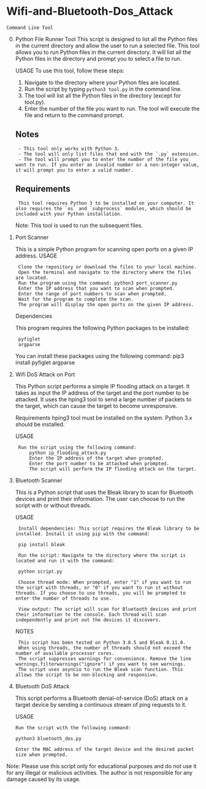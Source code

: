 # Wifi-and-Bluetooth-Dos_Attack
    Command Line Tool 

0. Python File Runner Tool 
    This script is designed to list all the Python files in the current directory and allow the user to run a selected file. 
    This tool allows you to run Python files in the current directory. It will list all the Python files in the directory and prompt you to select a file to run.

    USAGE 
    To use this tool, follow these steps:

    1. Navigate to the directory where your Python files are located.
    2. Run the script by typing `python3 tool.py` in the command line.
    3. The tool will list all the Python files in the directory (except for tool.py).
    4. Enter the number of the file you want to run. The tool will execute the file and return to the command prompt.

    ## Notes

        - This tool only works with Python 3.
        - The tool will only list files that end with the `.py` extension.
        - The tool will prompt you to enter the number of the file you want to run. If you enter an invalid number or a non-integer value, it will prompt you to enter a valid number.

    ## Requirements

        This tool requires Python 3 to be installed on your computer. It also requires the `os` and `subprocess` modules, which should be included with your Python installation.

    Note: This tool is used to run the subsequent files.   


1. Port Scanner

    This is a simple Python program for scanning open ports on a given IP address.
    USAGE

        Clone the repository or download the files to your local machine.
        Open the terminal and navigate to the directory where the files are located.
        Run the program using the command: python3 port_scanner.py
        Enter the IP address that you want to scan when prompted.
        Enter the range of port numbers to scan when prompted.
        Wait for the program to complete the scan.
        The program will display the open ports on the given IP address.

    Dependencies

    This program requires the following Python packages to be installed:

        pyfiglet
        argparse

    You can install these packages using the following command:
        pip3 install pyfiglet argparse


2. Wifi DoS Attack on Port

    This Python script performs a simple IP flooding attack on a target. It takes as input the IP address of the target and the port number to be attacked. It uses the hping3 tool to send a large number of packets to the target, which can cause the target to become unresponsive.
    
    Requirements
        hping3 tool must be installed on the system.
        Python 3.x should be installed.

    USAGE

        Run the script using the following command:
            python ip_flooding_attack.py
            Enter the IP address of the target when prompted.
            Enter the port number to be attacked when prompted.
            The script will perform the IP flooding attack on the target.


4. Bluetooth Scanner

    This is a Python script that uses the Bleak library to scan for Bluetooth devices and print their information. The user can choose to run the script with or without threads.

    USAGE

        Install dependencies: This script requires the Bleak library to be installed. Install it using pip with the command:

        pip install bleak

        Run the script: Navigate to the directory where the script is located and run it with the command:

        python script.py

        Choose thread mode: When prompted, enter "1" if you want to run the script with threads, or "0" if you want to run it without threads. If you choose to use threads, you will be prompted to enter the number of threads to use.

        View output: The script will scan for Bluetooth devices and print their information to the console. Each thread will scan independently and print out the devices it discovers.

    NOTES

        This script has been tested on Python 3.8.5 and Bleak 0.11.0.
        When using threads, the number of threads should not exceed the number of available processor cores.
        The script suppresses warnings for convenience. Remove the line warnings.filterwarnings("ignore") if you want to see warnings.
        The script uses asyncio to run the Bleak scan function. This allows the script to be non-blocking and responsive.


5.  Bluetooth DoS Attack

    This script performs a Bluetooth denial-of-service (DoS) attack on a target device by sending a continuous stream of ping requests to it.
    
    USAGE

        Run the script with the following command:

        python3 bluetooth_dos.py

        Enter the MAC address of the target device and the desired packet size when prompted.

    

Note: Please use this script only for educational purposes and do not use it for any illegal or malicious activities. The author is not responsible for any damage caused by its usage.
